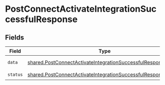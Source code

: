 # PostConnectActivateIntegrationSuccessfulResponse


## Fields

| Field                                                                                                                                                                   | Type                                                                                                                                                                    | Required                                                                                                                                                                | Description                                                                                                                                                             | Example                                                                                                                                                                 |
| ----------------------------------------------------------------------------------------------------------------------------------------------------------------------- | ----------------------------------------------------------------------------------------------------------------------------------------------------------------------- | ----------------------------------------------------------------------------------------------------------------------------------------------------------------------- | ----------------------------------------------------------------------------------------------------------------------------------------------------------------------- | ----------------------------------------------------------------------------------------------------------------------------------------------------------------------- |
| `data`                                                                                                                                                                  | [shared.PostConnectActivateIntegrationSuccessfulResponseData](../../models/shared/postconnectactivateintegrationsuccessfulresponsedata.md)                              | :heavy_check_mark:                                                                                                                                                      | N/A                                                                                                                                                                     | {"tool":"personio","id":"personio:CBNMt7dSNCzBdnRTx87dev4E","end_user_origin_id":"36123","end_user_organization_name":"Acme, Inc.","end_user_email":"user@example.com"} |
| `status`                                                                                                                                                                | [shared.PostConnectActivateIntegrationSuccessfulResponseStatus](../../models/shared/postconnectactivateintegrationsuccessfulresponsestatus.md)                          | :heavy_check_mark:                                                                                                                                                      | N/A                                                                                                                                                                     |                                                                                                                                                                         |